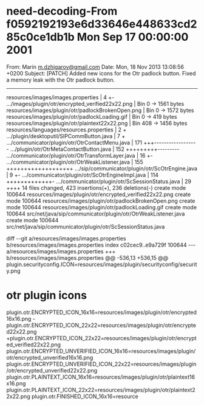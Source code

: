 # need-decoding-From f0592192193e6d33646e448633cd285c0ce1db1b Mon Sep 17 00:00:00 2001
From: Marin <m.dzhigarov@gmail.com>
Date: Mon, 18 Nov 2013 13:08:56 +0200
Subject: [PATCH] Added new icons for the Otr padlock button. Fixed a memory
 leak with the Otr padlock button.

---
 resources/images/images.properties                 |   4 +-
 .../images/plugin/otr/encrypted_verified22x22.png  | Bin 0 -> 1561 bytes
 resources/images/plugin/otr/padlockBrokenOpen.png  | Bin 0 -> 1572 bytes
 resources/images/plugin/otr/padlockLoading.gif     | Bin 0 -> 419 bytes
 resources/images/plugin/otr/plaintext22x22.png     | Bin 408 -> 1456 bytes
 resources/languages/resources.properties           |   2 +
 .../plugin/desktoputil/SIPCommButton.java          |   7 +
 .../communicator/plugin/otr/OtrContactMenu.java    | 171 +++------------------
 .../plugin/otr/OtrMetaContactButton.java           | 152 +++++++++---------
 .../communicator/plugin/otr/OtrTransformLayer.java |  16 +-
 .../communicator/plugin/otr/OtrWeakListener.java   | 155 +++++++++++++++++++
 .../sip/communicator/plugin/otr/ScOtrEngine.java   |   9 +-
 .../communicator/plugin/otr/ScOtrEngineImpl.java   | 114 +++++++++++++-
 .../communicator/plugin/otr/ScSessionStatus.java   |  29 ++++
 14 files changed, 423 insertions(+), 236 deletions(-)
 create mode 100644 resources/images/plugin/otr/encrypted_verified22x22.png
 create mode 100644 resources/images/plugin/otr/padlockBrokenOpen.png
 create mode 100644 resources/images/plugin/otr/padlockLoading.gif
 create mode 100644 src/net/java/sip/communicator/plugin/otr/OtrWeakListener.java
 create mode 100644 src/net/java/sip/communicator/plugin/otr/ScSessionStatus.java

diff --git a/resources/images/images.properties b/resources/images/images.properties
index c02cec9..e9a729f 100644
--- a/resources/images/images.properties
+++ b/resources/images/images.properties
@@ -536,13 +536,15 @@ plugin.securityconfig.ICON=resources/images/plugin/securityconfig/security.png
 
 # otr plugin icons
 plugin.otr.ENCRYPTED_ICON_16x16=resources/images/plugin/otr/encrypted16x16.png
-plugin.otr.ENCRYPTED_ICON_22x22=resources/images/plugin/otr/encrypted22x22.png
+plugin.otr.ENCRYPTED_ICON_22x22=resources/images/plugin/otr/encrypted_verified22x22.png
 plugin.otr.ENCRYPTED_UNVERIFIED_ICON_16x16=resources/images/plugin/otr/encrypted_unverified16x16.png
 plugin.otr.ENCRYPTED_UNVERIFIED_ICON_22x22=resources/images/plugin/otr/encrypted_unverified22x22.png
 plugin.otr.PLAINTEXT_ICON_16x16=resources/images/plugin/otr/plaintext16x16.png
 plugin.otr.PLAINTEXT_ICON_22x22=resources/images/plugin/otr/plaintext22x22.png
 plugin.otr.FINISHED_ICON_16x16=resource
